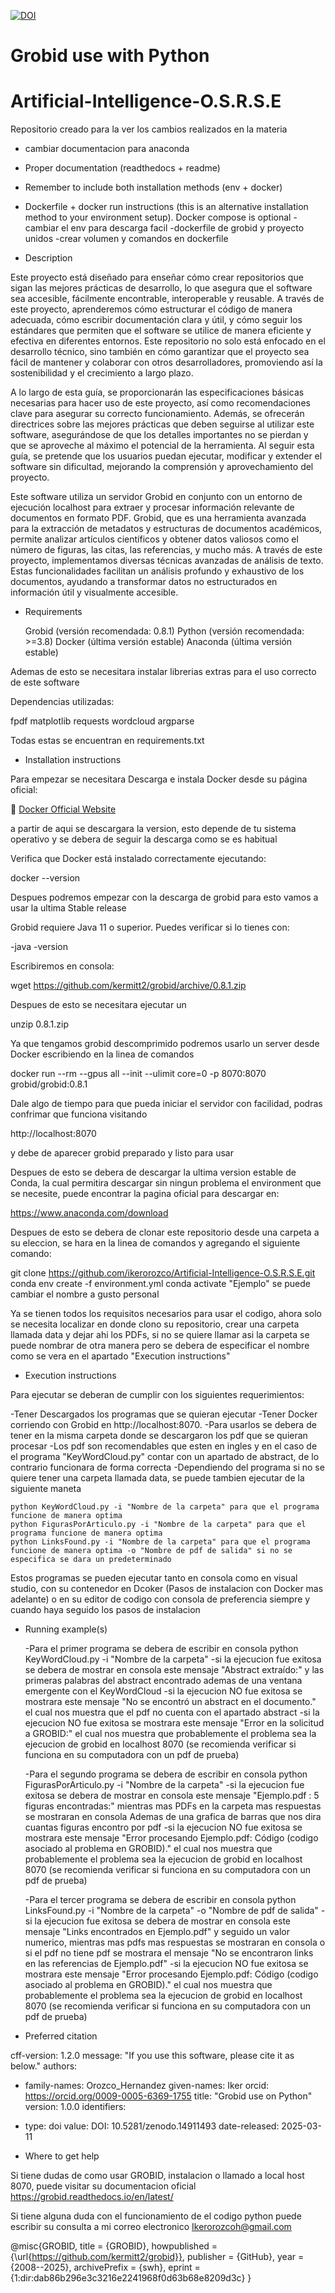[![DOI](https://zenodo.org/badge/924684829.svg)](https://doi.org/10.5281/zenodo.14911491)
# Grobid use with Python
# Artificial-Intelligence-O.S.R.S.E
Repositorio creado para la ver los cambios realizados en la materia
- cambiar documentacion para anaconda
- Proper documentation (readthedocs + readme)
- Remember to include both installation methods (env + docker)
- Dockerfile + docker run instructions (this is an alternative installation
method to your environment setup). Docker compose is optional
-cambiar el env para descarga facil
-dockerfile de grobid y proyecto unidos
-crear volumen y comandos en dockerfile

- Description

Este proyecto está diseñado para enseñar cómo crear repositorios que sigan las mejores prácticas de desarrollo, lo que asegura que el software sea accesible, fácilmente encontrable, interoperable y reusable. A través de este proyecto, aprenderemos cómo estructurar el código de manera adecuada, cómo escribir documentación clara y útil, y cómo seguir los estándares que permiten que el software se utilice de manera eficiente y efectiva en diferentes entornos. Este repositorio no solo está enfocado en el desarrollo técnico, sino también en cómo garantizar que el proyecto sea fácil de mantener y colaborar con otros desarrolladores, promoviendo así la sostenibilidad y el crecimiento a largo plazo.

A lo largo de esta guía, se proporcionarán las especificaciones básicas necesarias para hacer uso de este proyecto, así como recomendaciones clave para asegurar su correcto funcionamiento. Además, se ofrecerán directrices sobre las mejores prácticas que deben seguirse al utilizar este software, asegurándose de que los detalles importantes no se pierdan y que se aproveche al máximo el potencial de la herramienta. Al seguir esta guía, se pretende que los usuarios puedan ejecutar, modificar y extender el software sin dificultad, mejorando la comprensión y aprovechamiento del proyecto.

Este software utiliza un servidor Grobid en conjunto con un entorno de ejecución localhost para extraer y procesar información relevante de documentos en formato PDF. Grobid, que es una herramienta avanzada para la extracción de metadatos y estructuras de documentos académicos, permite analizar artículos científicos y obtener datos valiosos como el número de figuras, las citas, las referencias, y mucho más. A través de este proyecto, implementamos diversas técnicas avanzadas de análisis de texto. Estas funcionalidades facilitan un análisis profundo y exhaustivo de los documentos, ayudando a transformar datos no estructurados en información útil y visualmente accesible.

- Requirements

  Grobid (versión recomendada: 0.8.1)
  Python (versión recomendada: >=3.8)
  Docker (última versión estable)
  Anaconda (última versión estable)


Ademas de esto se necesitara instalar librerias extras para el uso correcto de este software

Dependencias utilizadas:

fpdf
matplotlib
requests
wordcloud
argparse

Todas estas se encuentran en requirements.txt

- Installation instructions

Para empezar se necesitara Descarga e instala Docker desde su página oficial:

🔗 [Docker Official Website](https://www.docker.com)

a partir de aqui se descargara la version, esto depende de tu sistema operativo y se debera de seguir la descarga como se es habitual

Verifica que Docker está instalado correctamente ejecutando:

docker --version

Despues podremos empezar con la descarga de grobid para esto vamos a usar la ultima Stable release

Grobid requiere Java 11 o superior. Puedes verificar si lo tienes con:

-java -version

Escribiremos en consola:

  wget https://github.com/kermitt2/grobid/archive/0.8.1.zip

Despues de esto se necesitara ejecutar un 

  unzip 0.8.1.zip

Ya que tengamos grobid descomprimido podremos usarlo un server desde Docker escribiendo en la linea de comandos

  docker run --rm --gpus all --init --ulimit core=0 -p 8070:8070 grobid/grobid:0.8.1

Dale algo de tiempo para que pueda iniciar el servidor con facilidad, podras confrimar que funciona visitando

  http://localhost:8070

y debe de aparecer grobid preparado y listo para usar

Despues de esto se debera de descargar la ultima version estable de Conda, la cual permitira descargar sin ningun problema el environment que se necesite, puede encontrar la pagina oficial para descargar en:

https://www.anaconda.com/download

Despues de esto se debera de clonar este repositorio desde una carpeta a su eleccion, se hara en la linea de comandos y agregando el siguiente comando:

git clone https://github.com/ikerorozco/Artificial-Intelligence-O.S.R.S.E.git
conda env create -f environment.yml
conda activate "Ejemplo" se puede cambiar el nombre a gusto personal

Ya se tienen todos los requisitos necesarios para usar el codigo, ahora solo se necesita localizar en donde clono su repositorio, crear una carpeta llamada data y dejar ahi los PDFs, si no se quiere llamar asi la carpeta se puede nombrar de otra manera pero se debera de especificar el nombre como se vera en el apartado "Execution instructions"


- Execution instructions

Para ejecutar se deberan de cumplir con los siguientes requerimientos:

  -Tener Descargados los programas que se quieran ejecutar
  -Tener Docker corriendo con Grobid en http://localhost:8070. 
  -Para usarlos se debera de tener en la misma carpeta donde se descargaron los pdf que se quieran procesar
  -Los pdf son recomendables que esten en ingles y en el caso de el programa "KeyWordCloud.py" contar con un apartado de abstract, de lo contrario funcionara de forma correcta
  -Dependiendo del programa si no se quiere tener una carpeta llamada data, se puede tambien ejecutar de la siguiente maneta

    python KeyWordCloud.py -i "Nombre de la carpeta" para que el programa funcione de manera optima
    python FigurasPorArticulo.py -i "Nombre de la carpeta" para que el programa funcione de manera optima
    python LinksFound.py -i "Nombre de la carpeta" para que el programa funcione de manera optima -o "Nombre de pdf de salida" si no se especifica se dara un predeterminado

Estos programas se pueden ejecutar tanto en consola como en visual studio, con su contenedor en Dcoker (Pasos de instalacion con Docker mas adelante) o en su editor de codigo con consola de preferencia siempre y cuando haya seguido los pasos de instalacion
  
- Running example(s)

  -Para el primer programa se debera de escribir en consola python KeyWordCloud.py -i "Nombre de la carpeta"
    -si la ejecucion fue exitosa se debera de mostrar en consola este mensaje "Abstract extraído:" y las primeras palabras del abstract encontrado ademas de una ventana emergente con el KeyWordCloud 
    -si la ejecucion NO fue exitosa se mostrara este mensaje "No se encontró un abstract en el documento." el cual nos muestra que el pdf no cuenta con el apartado abstract
    -si la ejecucion NO fue exitosa se mostrara este mensaje "Error en la solicitud a GROBID:" el cual nos muestra que probablemente el problema sea la ejecucion de grobid en localhost 8070 (se recomienda verificar si funciona en su computadora con un pdf de prueba)
  
  -Para el segundo programa se debera de escribir en consola python FigurasPorArticulo.py -i "Nombre de la carpeta" 
    -si la ejecucion fue exitosa se debera de mostrar en consola este mensaje "Ejemplo.pdf : 5 figuras encontradas:" mientras mas PDFs en la carpeta mas respuestas se mostraran en consola Ademas de una grafica de barras que nos dira cuantas figuras encontro por pdf
    -si la ejecucion NO fue exitosa se mostrara este mensaje "Error procesando Ejemplo.pdf: Código (codigo asociado al problema en GROBID)." el cual nos muestra que probablemente el problema sea la ejecucion de grobid en localhost 8070 (se recomienda verificar si funciona en su computadora con un pdf de prueba)

  -Para el tercer programa se debera de escribir en consola python LinksFound.py -i "Nombre de la carpeta" -o "Nombre de pdf de salida" 
    -si la ejecucion fue exitosa se debera de mostrar en consola este mensaje "Links encontrados en Ejemplo.pdf" y seguido un valor numerico, mientras mas pdfs mas respuestas se mostraran en consola o si el pdf no tiene pdf se mostrara el mensaje "No se encontraron links en las referencias de Ejemplo.pdf"
    -si la ejecucion NO fue exitosa se mostrara este mensaje "Error procesando Ejemplo.pdf: Código (codigo asociado al problema en GROBID)." el cual nos muestra que probablemente el problema sea la ejecucion de grobid en localhost 8070 (se recomienda verificar si funciona en su computadora con un pdf de prueba)

- Preferred citation 

cff-version: 1.2.0
message: "If you use this software, please cite it as below."
authors:
  - family-names: Orozco_Hernandez
    given-names: Iker
    orcid: https://orcid.org/0009-0005-6369-1755
title: "Grobid use on Python"
version: 1.0.0
identifiers:
  - type: doi
    value: DOI: 10.5281/zenodo.14911493
date-released: 2025-03-11

- Where to get help

Si tiene dudas de como usar GROBID, instalacion o llamado a local host 8070, puede visitar su documentacion oficial
  https://grobid.readthedocs.io/en/latest/

Si tiene alguna duda con el funcionamiento de el codigo python puede escribir su consulta a mi correo electronico
  Ikerorozcoh@gmail.com
  
@misc{GROBID,
    title = {GROBID},
    howpublished = {\url{https://github.com/kermitt2/grobid}},
    publisher = {GitHub},
    year = {2008--2025},
    archivePrefix = {swh},
    eprint = {1:dir:dab86b296e3c3216e2241968f0d63b68e8209d3c}
}
